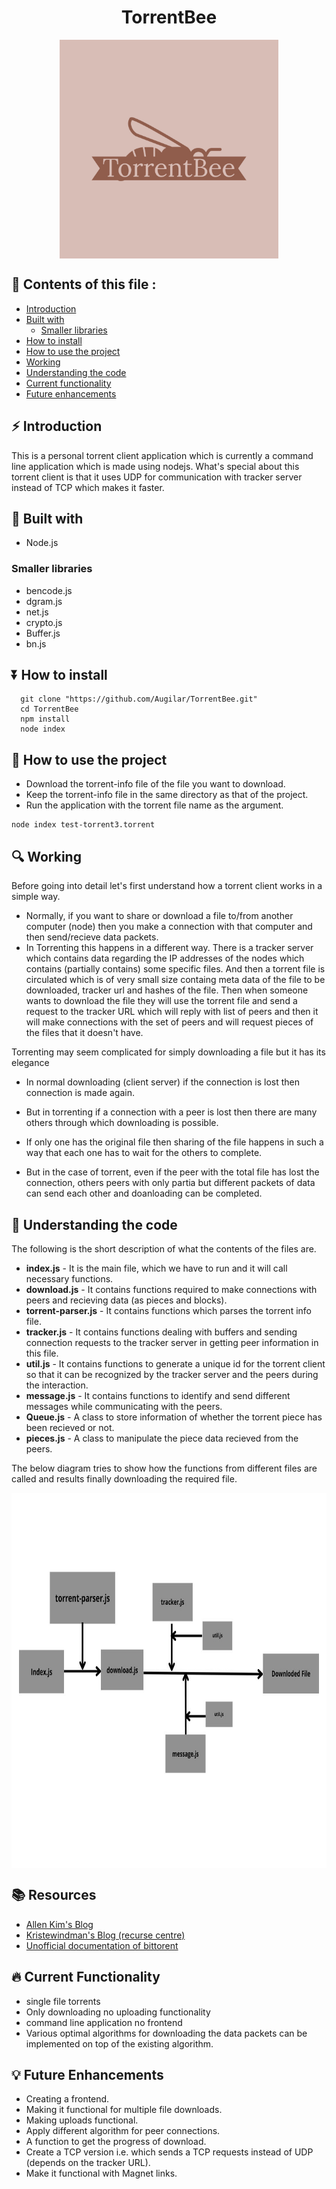 
<h1 align="center"> TorrentBee </h1>

<p align = "center">
  <img src="./TorrentBee-logos.jpeg" alt="TorrentBee logo" title="TorrentBee"  height="350" style="display: block; margin: 0 auto" />
</p>


## :pushpin: Contents of this file :

- [Introduction](#introduction)
- [Built with](#built-with)
  - [Smaller libraries](#smaller-libraries)
- [How to install](#how-to-install)
- [How to use the project](#how-to-use-the-project)
- [Working](#working)
- [Understanding the code](#understanding-the-code)
- [Current functionality](#current-functionality)
- [Future enhancements](#future-enhancements)


## :zap: Introduction

This is a personal torrent client application which is currently a command line application which is made using nodejs. What's special about this torrent client is that it uses UDP for communication with tracker server instead of TCP which makes it faster.


## :wrench: Built with

* Node.js

### Smaller libraries

* bencode.js
* dgram.js
* net.js
* crypto.js
* Buffer.js
* bn.js


## :arrow_double_down: How to install

```
  git clone "https://github.com/Augilar/TorrentBee.git"
  cd TorrentBee
  npm install
  node index
```

## :hammer: How to use the project

- Download the torrent-info file of the file you want to download.
- Keep the torrent-info file in the same directory as that of the project.
- Run the application with the torrent file name as the argument. 
```
node index test-torrent3.torrent
```


## :mag: Working

Before going into detail let's first understand how a torrent client works in a simple way.

* Normally, if you want to share or download a file to/from another computer (node) then you make a connection with that computer and then send/recieve data packets.
* In Torrenting this happens in a different way. There is a tracker server which contains data regarding the IP addresses of the nodes which contains (partially contains) some specific files. And then a torrent file is circulated which is of very small size containg meta data of the file to be downloaded, tracker url and hashes of the file. Then when someone wants to download the file they will use the torrent file and send a request to the tracker URL which will reply with list of peers and then it will make connections with the set of peers and will request pieces of the files that it doesn't have.

Torrenting may seem complicated for simply downloading a file but it has its elegance

* In normal downloading (client server) if the connection is lost then connection is made again.
* But in torrenting if a connection with a peer is lost then there are many others through which downloading is possible.

* If only one has the original file then sharing of the file happens in such a way that each one has to wait for the others to complete.
* But in the case of torrent, even if the peer with the total file has lost the connection, others peers with only partia but different packets of data can send each other and doanloading can be completed.


## :thinking: Understanding the code

The following is the short description of what the contents of the files are.

* **index.js** - It is the main file, which we have to run and it will call necessary functions.
*  **download.js** - It contains functions required to make connections with peers and recieving data (as pieces and blocks).
*  **torrent-parser.js** - It contains functions which parses the torrent info file.
*  **tracker.js** - It contains functions dealing with buffers and sending connection requests to the tracker server in getting peer information in this file.
*  **util.js** - It contains functions to generate a unique id for the torrent client so that it can be recognized by the tracker server and the peers during the interaction.
*  **message.js** - It contains functions to identify and send different messages while communicating with the peers.
*  **Queue.js** - A class to store information of whether the torrent piece has been recieved or not.
*  **pieces.js** - A class to manipulate the piece data recieved from the peers.


The below diagram tries to show how the functions from different files are called and results finally downloading the required file.

<p align="center">
  <img src="./flowchart.jpg" alt="flowchart" title="file structure"  height="600" style="display: block; margin: 0 auto" />
 <p/>


## :books: Resources

* [Allen Kim's Blog](https://allenkim67.github.io/programming/2016/05/04/how-to-make-your-own-bittorrent-client.html)
* [Kristewindman's Blog (recurse centre)](http://www.kristenwidman.com/blog/33/how-to-write-a-bittorrent-client-part-1/)
* [Unofficial documentation of bittorent](https://wiki.theory.org/index.php/BitTorrentSpecification)


## :fire: Current Functionality

* single file torrents
* Only downloading no uploading functionality
* command line application no frontend
* Various optimal algorithms for downloading the data packets can be implemented on top of the existing algorithm.


## :bulb: Future Enhancements

* Creating a frontend.
* Making it functional for multiple file downloads.
* Making uploads functional.
* Apply different algorithm for peer connections.
* A function to get the progress of download.
* Create a TCP version i.e. which sends a TCP requests instead of UDP (depends on the tracker URL).
* Make it functional with Magnet links. 
